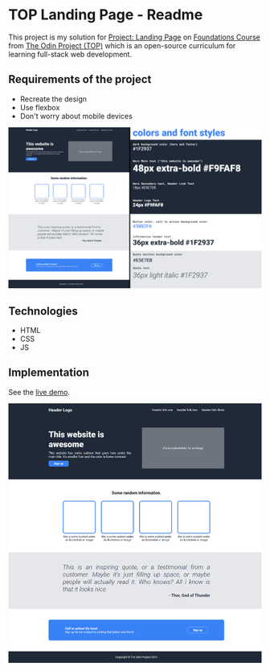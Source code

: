 # TOP Landing Page - Readme
This project is my solution for [Project: Landing Page](https://www.theodinproject.com/lessons/foundations-landing-page) on [Foundations Course](https://www.theodinproject.com/paths/foundations/courses/foundations) from [The Odin Project (TOP)](https://www.theodinproject.com) which is an open-source curriculum for learning full-stack web development.


## Requirements of the project
* Recreate the design
* Use flexbox
* Don't worry about mobile devices

![requirements](/_for_readme/requirements.png)

## Technologies
* HTML
* CSS
* JS

## Implementation
See the [live demo](https://pasek108.github.io/TOP-Landing-Page/).

![preview](/_for_readme/main_page.png)




